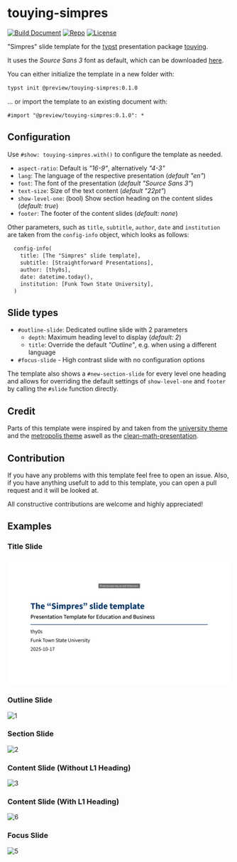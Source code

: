 # touying-simpres

[![Build Document](https://github.com/thy0s/touying-simpres/actions/workflows/build.yml/badge.svg)](https://github.com/thy0s/touying-simpres/actions/workflows/build.yml)
[![Repo](https://badgen.net/static/GitHub/Repo/blue?icon=github)](https://github.com/thy0s/touying-simpres)
[![License](https://badgen.net/static/License/MIT/blue)](https://opensource.org/license/mit)

"Simpres" slide template for the [typst](https://typst.app) presentation package [touying](https://touying-typ.github.io). 

It uses the *Source Sans 3* font as default, which can be downloaded [here](https://api.fontsource.org/v1/download/source-sans-3).


You can either initialize the template in a new folder with:
```bash
typst init @preview/touying-simpres:0.1.0
```

... or import the template to an existing document with:

```typst
#import "@preview/touying-simpres:0.1.0": *
```

## Configuration

Use `#show: touying-simpres.with()` to configure the template as needed.

- `aspect-ratio`: Default is *"16-9"*, alternatively *"4-3"*
- `lang`: The language of the respective presentation (*default "en"*)
- `font`: The font of the presentation (*default "Source Sans 3"*)
- `text-size`: Size of the text content (*default "22pt"*)
- `show-level-one`: (bool) Show section heading on the content slides (*default: true*)
- `footer`: The footer of the content slides (*default: none*)

Other parameters, such as `title`, `subtitle`, `author`, `date` and `institution` are taken from the `config-info` object, which looks as follows: 

```typst
  config-info(
    title: [The "Simpres" slide template],
    subtitle: [Straightforward Presentations],
    author: [thy0s],
    date: datetime.today(),
    institution: [Funk Town State University],
  )
```

## Slide types
- `#outline-slide`: Dedicated outline slide with 2 parameters
    + `depth`: Maximum heading level to display (*default: 2*)
    + `title`: Override the default *"Outline"*, e.g. when using a different language
- `#focus-slide` - High contrast slide with no configuration options

The template also shows a `#new-section-slide` for every level one heading and allows for overriding the default settings of `show-level-one` and `footer` by calling the `#slide` function directly.

## Credit 
Parts of this template were inspired by and taken from the [university theme](https://github.com/touying-typ/touying/blob/main/themes/university.typ) and the [metropolis theme](https://github.com/touying-typ/touying/blob/main/themes/metropolis.typ) aswell as the [clean-math-presentation](https://github.com/JoshuaLampert/clean-math-presentation).

## Contribution
If you have any problems with this template feel free to open an issue. Also, if you have anything usefult to add to this template, you can open a pull request and it will be looked at. 

All constructive contributions are welcome and highly appreciated!

## Examples

### Title Slide
![0](thumbnail.png)

### Outline Slide
![1](https://github.com/thy0s/touying-simpres/blob/assets/images/outline.png)

### Section Slide
![2](https://github.com/thy0s/touying-simpres/blob/assets/images/section_heading.png)

### Content Slide (Without L1 Heading)
![3](https://github.com/thy0s/touying-simpres/blob/assets/images/content.png)

### Content Slide (With L1 Heading)
![6](https://github.com/thy0s/touying-simpres/blob/assets/images/content_l1.png)

### Focus Slide
![5](https://github.com/thy0s/touying-simpres/blob/assets/images/focus.png)
